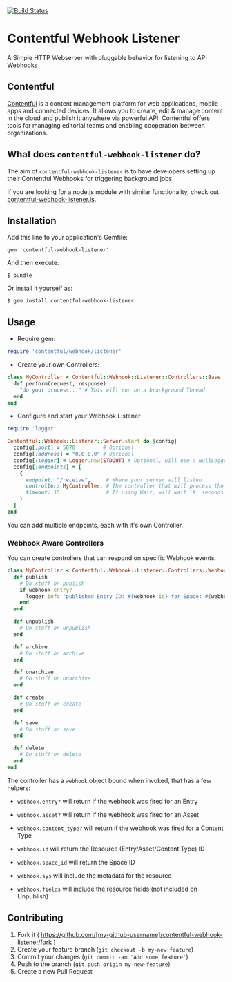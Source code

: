 [![Build Status](https://travis-ci.org/contentful/contentful-webhook-listener.rb.svg)](https://travis-ci.org/contentful/contentful-webhook-listener.rb)

# Contentful Webhook Listener

A Simple HTTP Webserver with pluggable behavior for listening to API Webhooks

## Contentful
[Contentful](http://www.contentful.com) is a content management platform for web applications,
mobile apps and connected devices. It allows you to create, edit & manage content in the cloud
and publish it anywhere via powerful API. Contentful offers tools for managing editorial
teams and enabling cooperation between organizations.

## What does `contentful-webhook-listener` do?
The aim of `contentful-webhook-listener` is to have developers setting up their Contentful
Webhooks for triggering background jobs.

If you are looking for a node.js module with similar functionality, check out [contentful-webhook-listener.js](https://github.com/keithws/contentful-webhook-listener.js).

## Installation

Add this line to your application's Gemfile:

    gem 'contentful-webhook-listener'

And then execute:

    $ bundle

Or install it yourself as:

    $ gem install contentful-webhook-listener

## Usage

* Require gem:

```ruby
require 'contentful/webhook/listener'
```

* Create your own Controllers:

```ruby
class MyController < Contentful::Webhook::Listener::Controllers::Base
  def perform(request, response)
    "do your process..." # This will run on a brackground Thread
  end
end
```

* Configure and start your Webhook Listener

```ruby
require 'logger'

Contentful::Webhook::Listener::Server.start do |config|
  config[:port] = 5678         # Optional
  config[:address] = "0.0.0.0" # Optional
  config[:logger] = Logger.new(STDOUT) # Optional, will use a NullLogger by default
  config[:endpoints] = [
    {
      endpoint: "/receive",     # Where your server will listen
      controller: MyController, # The controller that will process the endpoint
      timeout: 15               # If using Wait, will wait `X` seconds before executing
    }
  ]
end
```

You can add multiple endpoints, each with it's own Controller.

### Webhook Aware Controllers

You can create controllers that can respond on specific Webhook events.

```ruby
class MyController < Contentful::Webhook::Listener::Controllers::WebhookAware
  def publish
    # Do stuff on publish
    if webhook.entry?
      logger.info "published Entry ID: #{webhook.id} for Space: #{webhook.space_id}"
    end
  end

  def unpublish
    # Do stuff on unpublish
  end

  def archive
    # Do stuff on archive
  end

  def unarchive
    # Do stuff on unarchive
  end

  def create
    # Do stuff on create
  end

  def save
    # Do stuff on save
  end

  def delete
    # Do stuff on delete
  end
end
```

The controller has a `webhook` object bound when invoked, that has a few helpers:

* `webhook.entry?` will return if the webhook was fired for an Entry
* `webhook.asset?` will return if the webhook was fired for an Asset
* `webhook.content_type?` will return if the webhook was fired for a Content Type

* `webhook.id` will return the Resource (Entry/Asset/Content Type) ID
* `webhook.space_id` will return the Space ID

* `webhook.sys` will include the metadata for the resource
* `webhook.fields` will include the resource fields (not included on Unpublish)

## Contributing

1. Fork it ( https://github.com/[my-github-username]/contentful-webhook-listener/fork )
2. Create your feature branch (`git checkout -b my-new-feature`)
3. Commit your changes (`git commit -am 'Add some feature'`)
4. Push to the branch (`git push origin my-new-feature`)
5. Create a new Pull Request
